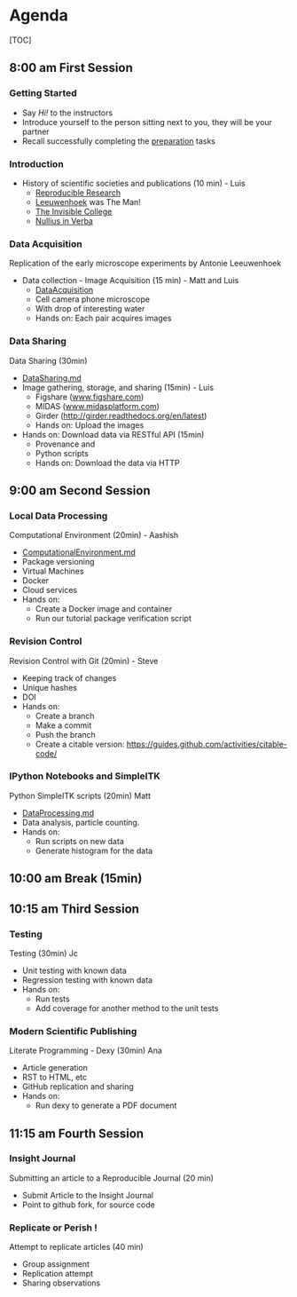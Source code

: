 # Agenda

[TOC]

## 8:00 am First Session

### Getting Started

* Say *Hi!* to the instructors
* Introduce yourself to the person sitting next to you, they will be your
  partner
* Recall successfully completing the [preparation](Preparation.md) tasks

### Introduction

* History of scientific societies and publications (10 min) - Luis
    * [Reproducible Research](http://reproducible-research.github.io/Reproducible-Research-Part-I/)
    * [Leeuwenhoek](http://en.wikipedia.org/wiki/Antonie_van_Leeuwenhoek) was The Man!
    * [The Invisible College](http://en.wikipedia.org/wiki/Invisible_College)
    * [Nullius in Verba](https://royalsociety.org/about-us/history/)

### Data Acquisition

Replication of the early microscope experiments by Antonie Leeuwenhoek

* Data collection - Image Acquisition (15 min) - Matt and Luis
    * [DataAcquisition](DataAcquisition.md)
    * Cell camera phone microscope
    * With drop of interesting water
    * Hands on: Each pair acquires images

### Data Sharing

Data Sharing (30min)

* [DataSharing.md](DataSharing.md)
* Image gathering, storage, and sharing (15min) - Luis
  * Figshare (www.figshare.com)
  * MIDAS (www.midasplatform.com)
  * Girder (http://girder.readthedocs.org/en/latest)
  * Hands on: Upload the images
* Hands on: Download data via RESTful API (15min)
  * Provenance and
  * Python scripts
  * Hands on: Download the data via HTTP


## 9:00 am Second Session

### Local Data Processing

Computational Environment (20min) - Aashish

* [ComputationalEnvironment.md](ComputationalEnvironment.md)
* Package versioning
* Virtual Machines
* Docker
* Cloud services
* Hands on:
  * Create a Docker image and container
  * Run our tutorial package verification script

### Revision Control

Revision Control with Git (20min) - Steve

* Keeping track of changes
* Unique hashes
* DOI
* Hands on:
  * Create a branch
  * Make a commit
  * Push the branch
  * Create a citable version: https://guides.github.com/activities/citable-code/

### IPython Notebooks and SimpleITK

Python SimpleITK scripts (20min) Matt

* [DataProcessing.md](DataProcessing.md)
* Data analysis, particle counting.
* Hands on:
  * Run scripts on new data
  * Generate histogram for the data

## 10:00 am Break (15min)

## 10:15 am Third Session

### Testing

Testing (30min)  Jc

* Unit testing with known data
* Regression testing with known data
* Hands on:
  * Run tests
  * Add coverage for another method to the unit tests

### Modern Scientific Publishing

Literate Programming - Dexy (30min) Ana

* Article generation
* RST to HTML, etc
* GitHub replication and sharing
* Hands on:
  *  Run dexy to generate a PDF document


## 11:15 am Fourth Session

### Insight Journal

Submitting an article to a Reproducible Journal (20 min)

* Submit Article to the Insight Journal
* Point to github fork, for source code

### Replicate or Perish !

Attempt to replicate articles (40 min)

* Group assignment
* Replication attempt
* Sharing observations

